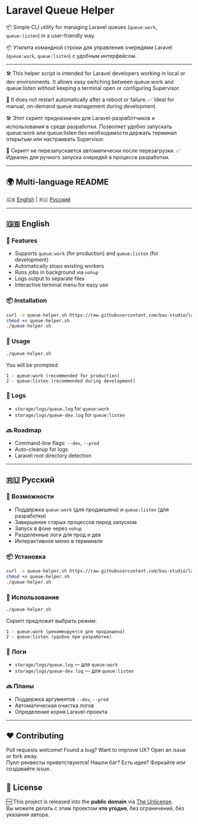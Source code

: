 # Laravel Queue Helper

📦 Simple CLI utility for managing Laravel queues (`queue:work`, `queue:listen`) in a user-friendly way.

📦 Утилита командной строки для управления очередями Laravel (`queue:work`, `queue:listen`) с удобным интерфейсом.

---

🛠 This helper script is intended for Laravel developers working in local or dev environments.
It allows easy switching between queue:work and queue:listen without keeping a terminal open or configuring Supervisor.

🚫 It does not restart automatically after a reboot or failure.
✅ Ideal for manual, on-demand queue management during development.

🛠 Этот скрипт предназначен для Laravel-разработчиков и использования в среде разработки.
Позволяет удобно запускать queue:work или queue:listen без необходимости держать терминал открытым или настраивать Supervisor.

🚫 Скрипт не перезапускается автоматически после перезагрузки.
✅ Идеален для ручного запуска очередей в процессе разработки.


---

## 🌍 Multi-language README  
🇬🇧 [English](#english) | 🇷🇺 [Русский](#русский)

---

## 🇬🇧 English

### 🔧 Features

- Supports `queue:work` (for production) and `queue:listen` (for development)
- Automatically stops existing workers
- Runs jobs in background via `nohup`
- Logs output to separate files
- Interactive terminal menu for easy use

### 📦 Installation

```bash
curl -o queue-helper.sh https://raw.githubusercontent.com/bau-studio/laravel-queue-helper/main/queue-helper.sh
chmod +x queue-helper.sh
./queue-helper.sh

```

### 🚀 Usage

```bash
./queue-helper.sh
```

You will be prompted:

```
1 - queue:work (recommended for production)
2 - queue:listen (recommended during development)
```

### 📄 Logs

- `storage/logs/queue.log` for `queue:work`
- `storage/logs/queue-dev.log` for `queue:listen`

### 🔜 Roadmap

- Command-line flags: `--dev`, `--prod`
- Auto-cleanup for logs
- Laravel root directory detection

---

## 🇷🇺 Русский

### 🔧 Возможности

- Поддержка `queue:work` (для продакшена) и `queue:listen` (для разработки)
- Завершение старых процессов перед запуском
- Запуск в фоне через `nohup`
- Разделённые логи для прод и дев
- Интерактивное меню в терминале

### 📦 Установка

```bash
curl -o queue-helper.sh https://raw.githubusercontent.com/bau-studio/laravel-queue-helper/main/queue-helper.sh
chmod +x queue-helper.sh
./queue-helper.sh
```

### 🚀 Использование

```bash
./queue-helper.sh
```

Скрипт предложит выбрать режим:

```
1 - queue:work (рекомендуется для продакшена)
2 - queue:listen (удобно при разработке)
```

### 📄 Логи

- `storage/logs/queue.log` — для `queue:work`
- `storage/logs/queue-dev.log` — для `queue:listen`

### 🔜 Планы

- Поддержка аргументов `--dev`, `--prod`
- Автоматическая очистка логов
- Определение корня Laravel-проекта

---

## ❤️ Contributing

Pull requests welcome! Found a bug? Want to improve UX? Open an issue or fork away.  
Пулл-реквесты приветствуются! Нашли баг? Есть идея? Форкайте или создавайте issue.

## 📄 License

🆓 This project is released into the **public domain** via [The Unlicense](https://unlicense.org/).  
Вы можете делать с этим проектом **что угодно**, без ограничений, без указания автора.


